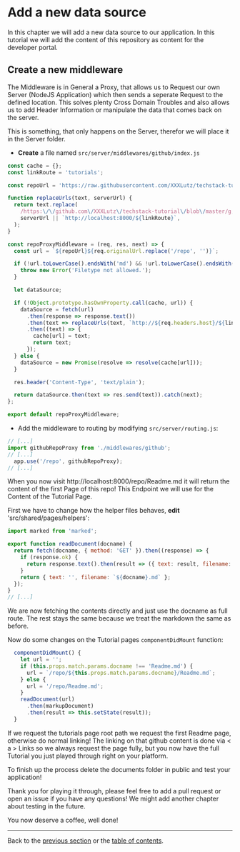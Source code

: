 # Add a new data source

In this chapter we will add a new data source to our application. In this
tutorial we will add the content of this repository as content for the developer portal.

## Create a new middleware

The Middleware is in General a Proxy, that allows us to Request our own Server (NodeJS Application) which then sends a seperate Request to the defined location. This solves plenty Cross Domain Troubles and also allows us to add Header Information or manipulate the data that comes back on the server.

This is something, that only happens on the Server, therefor we will place it in the Server folder.

* **Create** a file named `src/server/middlewares/github/index.js`

```js
const cache = {};
const linkRoute = 'tutorials';

const repoUrl = 'https://raw.githubusercontent.com/XXXLutz/techstack-tutorial/master';

function replaceUrls(text, serverUrl) {
  return text.replace(
    /https:\/\/github.com\/XXXLutz\/techstack-tutorial\/blob\/master/g,
    serverUrl || `http://localhost:8000/${linkRoute}`,
  );
}

const repoProxyMiddleware = (req, res, next) => {
  const url = `${repoUrl}${req.originalUrl.replace('/repo', '')}`;

  if (!url.toLowerCase().endsWith('md') && !url.toLowerCase().endsWith('markdown')) {
    throw new Error('Filetype not allowed.');
  }

  let dataSource;

  if (!Object.prototype.hasOwnProperty.call(cache, url)) {
    dataSource = fetch(url)
      .then(response => response.text())
      .then(text => replaceUrls(text, `http://${req.headers.host}/${linkRoute}`))
      .then((text) => {
        cache[url] = text;
        return text;
      });
  } else {
    dataSource = new Promise(resolve => resolve(cache[url]));
  }

  res.header('Content-Type', 'text/plain');

  return dataSource.then(text => res.send(text)).catch(next);
};

export default repoProxyMiddleware;
```

* Add the middleware to routing by modifying `src/server/routing.js`:

```js
// [...]
import githubRepoProxy from './middlewares/github';
// [...]
  app.use('/repo', githubRepoProxy);
// [...]
```

When you now visit http://localhost:8000/repo/Readme.md it will return the content of the first Page of this repo! This Endpoint we will use for the Content of the Tutorial Page.

First we have to change how the helper files behaves, **edit** 'src/shared/pages/helpers':

```jsx
import marked from 'marked';

export function readDocument(docname) {
  return fetch(docname, { method: 'GET' }).then((response) => {
    if (response.ok) {
      return response.text().then(result => ({ text: result, filename: `${docname}.md` }));
    }
    return { text: '', filename: `${docname}.md` };
  });
}
// [...]
```

We are now fetching the contents directly and just use the docname as full route. The rest stays the same because we treat the markdown the same as before.

Now do some changes on the Tutorial pages `componentDidMount` function:

```jsx
  componentDidMount() {
    let url = '';
    if (this.props.match.params.docname !== 'Readme.md') {
      url = `/repo/${this.props.match.params.docname}/Readme.md`;
    } else {
      url = '/repo/Readme.md';
    }
    readDocument(url)
      .then(markupDocument)
      .then(result => this.setState(result));
  }
```

If we request the tutorials page root path we request the first Readme page, otherwise do normal linking! The linking on that github content is done via < a > Links so we always request the page fully, but you now have the full Tutorial you just played through right on your platform.

To finish up the process delete the documents folder in public and test your application!

Thank you for playing it through, please feel free to add a pull request or open an issue if you have any questions! We might add another chapter about testing in the future.

You now deserve a coffee, well done!

---

Back to the [previous section](https://github.com/XXXLutz/techstack-tutorial/blob/master/09-managing-content/Readme.md) or the [table of contents](https://github.com/XXXLutz/techstack-tutorial/blob/master/Readme.md).
